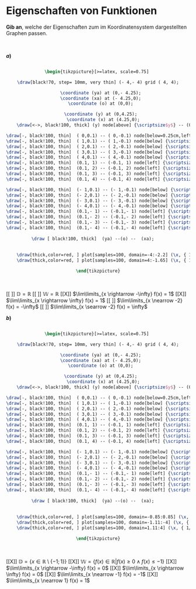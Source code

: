 <!--
version:  0.0.1

language: de

@style
input {
    text-align: center;
}

.flex-container {
    display: flex;
    flex-wrap: wrap;
    align-items: stretch;
    gap: 20px;
}

.flex-child {
    flex: 1;
    min-width: 350px;
    margin-right: 20px;
}

@media (max-width: 400px) {
    .flex-child {
        flex: 100%;
        margin-right: 0;
    }
}
@end

formula: \carry   \textcolor{red}{\scriptsize #1}
formula: \digit   \rlap{\carry{#1}}\phantom{#2}#2
formula: \permil  \text{‰}

import: https://raw.githubusercontent.com/LiaTemplates/Tikz-Jax/main/README.md

script: https://cdn.jsdelivr.net/gh/LiaTemplates/Tikz-Jax@main/dist/index.js


tags: Grenzwerte, Definitionsbereich, Wertebereich, Verhalten, mittel, niedrig, Angeben

comment: Welche Eigenschaften passen zum dargestellten Graphen?

author: Martin Lommatzsch

-->




# Eigenschaften von Funktionen


**Gib an**, welche der Eigenschaften zum im Koordinatensystem dargestellten Graphen passen.

<br>


<section class="flex-container">
<div class="flex-child">

__$a)\;\;$__

<center>

```latex  @tikz

\begin{tikzpicture}[>=latex, scale=0.75] 

\draw[black!70, step= 10mm, very thin] (- 4,- 4) grid ( 4, 4);

  \coordinate (ya) at (0,- 4.25);
  \coordinate (xa) at (- 4.25,0);
  \coordinate (o) at (0,0);

  \coordinate (y) at (0,4.25);
    \coordinate (x) at (4.25,0);
    \draw[<->, black!100, thick] (y) node[above] {\scriptsize$y$} -- (0,0) --  (x) node[right]     {\scriptsize$x$};

\draw[-, black!100, thin]  ( 0,0.1) -- ( 0,-0.1) node[below=0.25cm,left] {\scriptsize$0$};
\draw[-, black!100, thin]  ( 1,0.1) -- ( 1,-0.1) node[below] {\scriptsize$1$};
\draw[-, black!100, thin]  ( 2,0.1) -- ( 2,-0.1) node[below] {\scriptsize$2$};
\draw[-, black!100, thin]  ( 3,0.1) -- ( 3,-0.1) node[below] {\scriptsize$3$}; 
\draw[-, black!100, thin]  ( 4,0.1) -- ( 4,-0.1) node[below] {\scriptsize$4$}; 
\draw[-, black!100, thin]  (0.1, 1) -- (-0.1, 1) node[left] {\scriptsize$1$};
\draw[-, black!100, thin]  (0.1, 2) -- (-0.1, 2) node[left] {\scriptsize$2$};
\draw[-, black!100, thin]  (0.1, 3) -- (-0.1, 3) node[left] {\scriptsize$3$}; 
\draw[-, black!100, thin]  (0.1, 4) -- (-0.1, 4) node[left] {\scriptsize$4$}; 

\draw[-, black!100, thin]  (- 1,0.1) -- (- 1,-0.1) node[below] {\scriptsize$-1$};
\draw[-, black!100, thin]  (- 2,0.1) -- (- 2,-0.1) node[below] {\scriptsize$-2$};
\draw[-, black!100, thin]  (- 3,0.1) -- (- 3,-0.1) node[below] {\scriptsize$-3$}; 
\draw[-, black!100, thin]  (- 4,0.1) -- (- 4,-0.1) node[below] {\scriptsize$-4$}; 
\draw[-, black!100, thin]  (0.1,- 1) -- (-0.1,- 1) node[left] {\scriptsize$-1$};
\draw[-, black!100, thin]  (0.1,- 2) -- (-0.1,- 2) node[left] {\scriptsize$-2$};
\draw[-, black!100, thin]  (0.1,- 3) -- (-0.1,- 3) node[left] {\scriptsize$-3$}; 
\draw[-, black!100, thin]  (0.1,- 4) -- (-0.1,- 4) node[left] {\scriptsize$-4$}; 
	
 \draw [ black!100, thick]  (ya) --(o) --  (xa);	 
	
  
	\draw[thick,color=red, ] plot[samples=100, domain=-4:-2.2] (\x, { 1/(\x+2)+1 } ) node[above] {$ $}; 
	\draw[thick,color=red, ] plot[samples=100, domain=4:-1.65] (\x, { 1/(\x+2)+1 } ) node[above] {$ $};   

\end{tikzpicture}

```
</center>

<br>

[[ ]] $\mathbb{D} = \mathbb{R}$
[[ ]] $\mathbb{W} = \mathbb{R}$
[[X]] $\lim\limits_{x \rightarrow -\infty} f(x) =  1$
[[X]] $\lim\limits_{x \rightarrow \infty} f(x) = 1$
[[ ]] $\lim\limits_{x \nearrow -2} f(x) = -\infty$
[[ ]] $\lim\limits_{x \searrow -2} f(x) = \infty$

</div>
<div class="flex-child">


__$b)\;\;$__

<center>

```latex  @tikz

\begin{tikzpicture}[>=latex, scale=0.75] 

\draw[black!70, step= 10mm, very thin] (- 4,- 4) grid ( 4, 4);

  \coordinate (ya) at (0,- 4.25);
  \coordinate (xa) at (- 4.25,0);
  \coordinate (o) at (0,0);

  \coordinate (y) at (0,4.25);
    \coordinate (x) at (4.25,0);
    \draw[<->, black!100, thick] (y) node[above] {\scriptsize$y$} -- (0,0) --  (x) node[right]     {\scriptsize$x$};

\draw[-, black!100, thin]  ( 0,0.1) -- ( 0,-0.1) node[below=0.25cm,left] {\scriptsize$0$};
\draw[-, black!100, thin]  ( 1,0.1) -- ( 1,-0.1) node[below] {\scriptsize$1$};
\draw[-, black!100, thin]  ( 2,0.1) -- ( 2,-0.1) node[below] {\scriptsize$2$};
\draw[-, black!100, thin]  ( 3,0.1) -- ( 3,-0.1) node[below] {\scriptsize$3$}; 
\draw[-, black!100, thin]  ( 4,0.1) -- ( 4,-0.1) node[below] {\scriptsize$4$}; 
\draw[-, black!100, thin]  (0.1, 1) -- (-0.1, 1) node[left] {\scriptsize$1$};
\draw[-, black!100, thin]  (0.1, 2) -- (-0.1, 2) node[left] {\scriptsize$2$};
\draw[-, black!100, thin]  (0.1, 3) -- (-0.1, 3) node[left] {\scriptsize$3$}; 
\draw[-, black!100, thin]  (0.1, 4) -- (-0.1, 4) node[left] {\scriptsize$4$}; 

\draw[-, black!100, thin]  (- 1,0.1) -- (- 1,-0.1) node[below] {\scriptsize$-1$};
\draw[-, black!100, thin]  (- 2,0.1) -- (- 2,-0.1) node[below] {\scriptsize$-2$};
\draw[-, black!100, thin]  (- 3,0.1) -- (- 3,-0.1) node[below] {\scriptsize$-3$}; 
\draw[-, black!100, thin]  (- 4,0.1) -- (- 4,-0.1) node[below] {\scriptsize$-4$}; 
\draw[-, black!100, thin]  (0.1,- 1) -- (-0.1,- 1) node[left] {\scriptsize$-1$};
\draw[-, black!100, thin]  (0.1,- 2) -- (-0.1,- 2) node[left] {\scriptsize$-2$};
\draw[-, black!100, thin]  (0.1,- 3) -- (-0.1,- 3) node[left] {\scriptsize$-3$}; 
\draw[-, black!100, thin]  (0.1,- 4) -- (-0.1,- 4) node[left] {\scriptsize$-4$}; 
	
 \draw [ black!100, thick]  (ya) --(o) --  (xa);	 
	
  
	\draw[thick,color=red, ] plot[samples=100, domain=-0.85:0.85] (\x, { 1/(\x*\x-1) } ) node[above] {$ $};  
	\draw[thick,color=red, ] plot[samples=100, domain=-1.11:-4] (\x, { 1/(\x*\x-1) } ) node[above] {$ $};  
	\draw[thick,color=red, ] plot[samples=100, domain=1.11:4] (\x, { 1/(\x*\x-1) } ) node[above] {$ $};  

\end{tikzpicture}

```
</center>

<br>

[[X]] $\mathbb{D} = \left\{ x \in \mathbb{R}  \setminus \left\{-1;1\right\}  \right\}$
[[X]] $\mathbb{W} =\left\{ f(x) \in \mathbb{R}  \left| f(x) \geq 0 \wedge  f(x) \leq -1 \right. \right\}$
[[X]] $\lim\limits_{x \rightarrow -\infty} f(x) = 0$
[[X]] $\lim\limits_{x \rightarrow \infty} f(x) = 0$
[[X]] $\lim\limits_{x \nearrow -1} f(x) = -1$
[[X]] $\lim\limits_{x \nearrow 1} f(x) = 1$


</div>
</section>

<br>
<br>


<br>
<br>
<br>
<br>
<br>